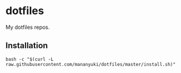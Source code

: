 dotfiles
========

My dotfiles repos.

## Installation

```shell
bash -c "$(curl -L raw.githubusercontent.com/mananyuki/dotfiles/master/install.sh)"
```

